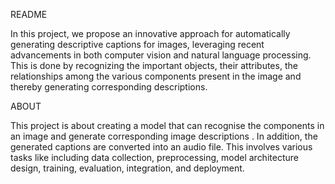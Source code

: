 README

In this project, we propose an innovative approach for automatically generating descriptive captions for images, leveraging recent advancements in both computer vision and natural language processing. This is done by recognizing the important objects, their attributes, the relationships among the various components present in the image and thereby generating corresponding descriptions.

ABOUT

This project is about  creating a model that can recognise the components in an image and generate corresponding image descriptions . In addition, the generated captions are converted into an audio file. This involves various tasks like including data collection, preprocessing, model architecture design, training, evaluation, integration, and deployment.


